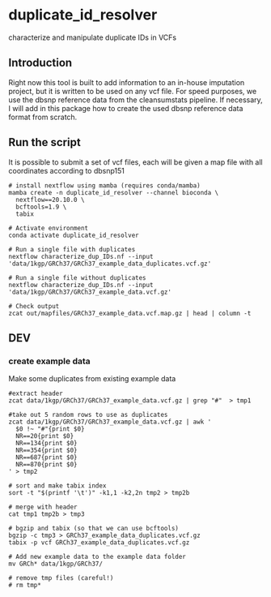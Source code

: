 # duplicate_id_resolver
characterize and manipulate duplicate IDs in VCFs

## Introduction
Right now this tool is built to add information to an in-house imputation project, but it is written to be used on any vcf file. For speed purposes, we use the dbsnp reference data from the cleansumstats pipeline. If necessary, I will add in this package how to create the used dbsnp reference data format from scratch.

## Run the script
It is possible to submit a set of vcf files, each will be given a map file with all coordinates according to dbsnp151

```
# install nextflow using mamba (requires conda/mamba)
mamba create -n duplicate_id_resolver --channel bioconda \
  nextflow==20.10.0 \
  bcftools=1.9 \
  tabix

# Activate environment
conda activate duplicate_id_resolver

# Run a single file with duplicates
nextflow characterize_dup_IDs.nf --input 'data/1kgp/GRCh37/GRCh37_example_data_duplicates.vcf.gz'

# Run a single file without duplicates
nextflow characterize_dup_IDs.nf --input 'data/1kgp/GRCh37/GRCh37_example_data.vcf.gz'

# Check output
zcat out/mapfiles/GRCh37_example_data.vcf.map.gz | head | column -t
```

## DEV

### create example data
Make some duplicates from existing example data
```
#extract header
zcat data/1kgp/GRCh37/GRCh37_example_data.vcf.gz | grep "#"  > tmp1

#take out 5 random rows to use as duplicates
zcat data/1kgp/GRCh37/GRCh37_example_data.vcf.gz | awk '
  $0 !~ "#"{print $0}
  NR==20{print $0}
  NR==134{print $0}
  NR==354{print $0}
  NR==687{print $0}
  NR==870{print $0}
' > tmp2

# sort and make tabix index
sort -t "$(printf '\t')" -k1,1 -k2,2n tmp2 > tmp2b

# merge with header
cat tmp1 tmp2b > tmp3

# bgzip and tabix (so that we can use bcftools)
bgzip -c tmp3 > GRCh37_example_data_duplicates.vcf.gz
tabix -p vcf GRCh37_example_data_duplicates.vcf.gz

# Add new example data to the example data folder
mv GRCh* data/1kgp/GRCh37/

# remove tmp files (careful!)
# rm tmp*
```
